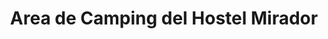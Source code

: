 ---
title: "Area de Camping del Hostel Mirador"
url: /villa-tunari/area-de-camping-del-hostel-mirador/
shop: Allgemein
---